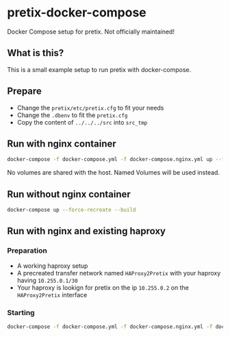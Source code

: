 # pretix-docker-compose

Docker Compose setup for pretix. Not officially maintained!

## What is this?

This is a small example setup to run pretix with docker-compose.

## Prepare

* Change the `pretix/etc/pretix.cfg` to fit your needs
* Change the `.dbenv` to fit the `pretix.cfg`
* Copy the content of `../../../src` into `src_tmp`

## Run with nginx container

```bash
docker-compose -f docker-compose.yml -f docker-compose.nginx.yml up --force-recreate --build
```

No volumes are shared with the host.
Named Volumes will be used instead.

## Run without nginx container

```bash
docker-compose up --force-recreate --build
```

## Run with nginx and existing haproxy

### Preparation

* A working haproxy setup
* A precreated transfer network named `HAProxy2Pretix` with your haproxy having `10.255.0.1/30`
* Your haproxy is lookign for pretix on the ip `10.255.0.2` on the `HAProxy2Pretix` interface

### Starting

```bash
docker-compose -f docker-compose.yml -f docker-compose.nginx.yml -f docker-compose.toHAProxy.yml up --force-recreate --build
```
